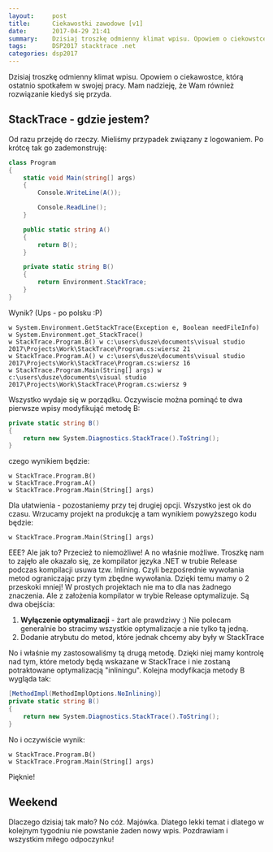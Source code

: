 ```yaml
---
layout:     post
title:      Ciekawostki zawodowe [v1]
date:       2017-04-29 21:41
summary:    Dzisiaj troszkę odmienny klimat wpisu. Opowiem o ciekowstce, którą ostatnio spotkałem w swojej pracy. Mam nadzieję, że Wam również rozwiązanie kiedyś się przyda.
tags:       DSP2017 stacktrace .net
categories: dsp2017
---
```


Dzisiaj troszkę odmienny klimat wpisu. Opowiem o ciekawostce, którą ostatnio spotkałem w swojej pracy. Mam nadzieję, że Wam również rozwiązanie kiedyś się przyda.

## StackTrace - gdzie jestem? ##

Od razu przejdę do rzeczy. Mieliśmy przypadek związany z logowaniem. Po krótcę tak go zademonstruję:

```csharp
class Program
{
    static void Main(string[] args)
    {
        Console.WriteLine(A());

        Console.ReadLine();
    }

    public static string A()
    {
        return B();
    }

    private static string B()
    {
        return Environment.StackTrace;
    }
}
```

Wynik? (Ups - po polsku :P)

```
w System.Environment.GetStackTrace(Exception e, Boolean needFileInfo)
w System.Environment.get_StackTrace()
w StackTrace.Program.B() w c:\users\dusze\documents\visual studio 2017\Projects\Work\StackTrace\Program.cs:wiersz 21
w StackTrace.Program.A() w c:\users\dusze\documents\visual studio 2017\Projects\Work\StackTrace\Program.cs:wiersz 16
w StackTrace.Program.Main(String[] args) w c:\users\dusze\documents\visual studio 2017\Projects\Work\StackTrace\Program.cs:wiersz 9
```

Wszystko wydaje się w porządku. Oczywiscie można pominąć te dwa pierwsze wpisy modyfikująć metodę B:

```csharp
private static string B()
{
    return new System.Diagnostics.StackTrace().ToString();
}
```

czego wynikiem będzie:

```
w StackTrace.Program.B()
w StackTrace.Program.A()
w StackTrace.Program.Main(String[] args)
```

Dla ułatwienia - pozostaniemy przy tej drugiej opcji. Wszystko jest ok do czasu. Wrzucamy projekt na produkcję a tam wynikiem powyższego kodu będzie:

```
w StackTrace.Program.Main(String[] args)
```

EEE? Ale jak to? Przecież to niemożliwe! A no właśnie możliwe. Troszkę nam to zajęło ale okazało się, ze kompilator języka .NET w trubie Release podczas kompilacji usuwa tzw. Inlining. Czyli bezpośrednie wywołania metod ograniczając przy tym zbędne wywołania. Dzięki temu mamy o 2 przeskoki mniej! W prostych projektach nie ma to dla nas żadnego znaczenia. Ale z założenia kompilator w trybie Release optymalizuje. Są dwa obejścia:

1. **Wyłączenie optymalizacji** - żart ale prawdziwy :) Nie polecam generalnie bo stracimy wszystkie optymalizacje a nie tylko tą jedną.
2. Dodanie atrybutu do metod, które jednak chcemy aby były w StackTrace

No i właśnie my zastosowaliśmy tą drugą metodę. Dzięki niej mamy kontrolę nad tym, które metody będą wskazane w StackTrace i nie zostaną potraktowane optymalizacją "inliningu". Kolejna modyfikacja metody B wygląda tak:

```csharp
[MethodImpl(MethodImplOptions.NoInlining)]
private static string B()
{
    return new System.Diagnostics.StackTrace().ToString();
}
```

No i oczywiście wynik:

```
w StackTrace.Program.B()
w StackTrace.Program.Main(String[] args)
```

Pięknie!

## Weekend ##

Dlaczego dzisiaj tak mało? No cóż. Majówka. Dlatego lekki temat i dlatego w kolejnym tygodniu nie powstanie żaden nowy wpis. Pozdrawiam i wszystkim miłego odpoczynku!